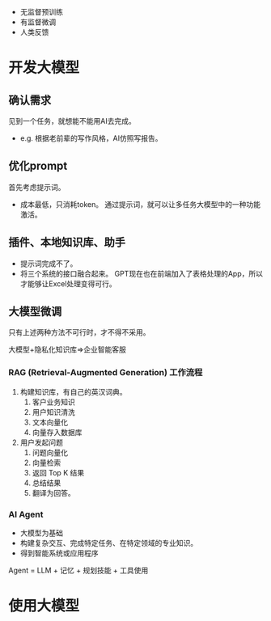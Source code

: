- 无监督预训练
- 有监督微调
- 人类反馈
# 开发大模型
## 确认需求
见到一个任务，就想能不能用AI去完成。
- e.g. 根据老前辈的写作风格，AI仿照写报告。
## 优化prompt
首先考虑提示词。
- 成本最低，只消耗token。
通过提示词，就可以让多任务大模型中的一种功能激活。
## 插件、本地知识库、助手
- 提示词完成不了。
- 将三个系统的接口融合起来。
GPT现在也在前端加入了表格处理的App，所以才能够让Excel处理变得可行。
## 大模型微调
只有上述两种方法不可行时，才不得不采用。

大模型+隐私化知识库=>企业智能客服
### RAG (Retrieval-Augmented Generation) 工作流程
1. 构建知识库，有自己的英汉词典。
	1. 客户业务知识
	2. 用户知识清洗
	3. 文本向量化
	4. 向量存入数据库
2. 用户发起问题
	1. 问题向量化
	2. 向量检索
	3. 返回 Top K 结果
	4. 总结结果
	5. 翻译为回答。
### AI Agent
- 大模型为基础
- 构建复杂交互、完成特定任务、在特定领域的专业知识。
- 得到智能系统或应用程序

Agent = LLM + 记忆 + 规划技能 + 工具使用
# 使用大模型
